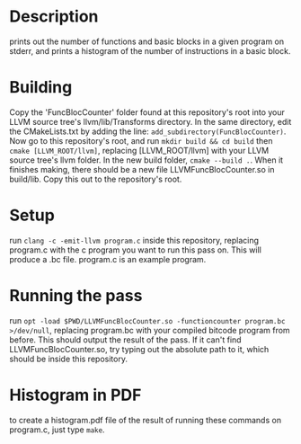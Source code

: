 # Description
prints out the number of functions and basic blocks in a given program on stderr, and prints a histogram of the number of instructions in a basic block.

# Building
Copy the 'FuncBlocCounter' folder found at this repository's root into your LLVM source tree's llvm/lib/Transforms directory. In the same directory, edit the CMakeLists.txt by adding the line: `add_subdirectory(FuncBlocCounter)`. Now go to this repository's root, and run `mkdir build && cd build` then `cmake [LLVM_ROOT/llvm]`, replacing [LLVM_ROOT/llvm] with your LLVM source tree's llvm folder. In the new build folder, `cmake --build .`. When it finishes making, there should be a new file LLVMFuncBlocCounter.so in build/lib. Copy this out to the repository's root.

# Setup
run `clang -c -emit-llvm program.c` inside this repository, replacing program.c with the c program you want to run this pass on. This will produce a .bc file. program.c is an example program.

# Running the pass
run `opt -load $PWD/LLVMFuncBlocCounter.so -functioncounter program.bc >/dev/null`, replacing program.bc with your compiled bitcode program from before. This should output the result of the pass. If it can't find LLVMFuncBlocCounter.so, try typing out the absolute path to it, which should be inside this repository.

# Histogram in PDF
to create a histogram.pdf file of the result of running these commands on program.c, just type `make`.
